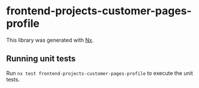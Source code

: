 # frontend-projects-customer-pages-profile

This library was generated with [Nx](https://nx.dev).

## Running unit tests

Run `nx test frontend-projects-customer-pages-profile` to execute the unit tests.

